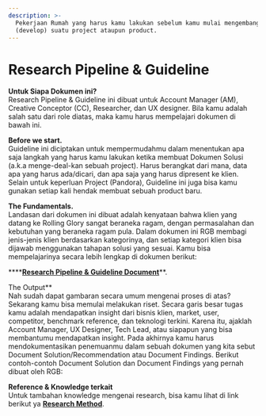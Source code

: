 ```yaml
---
description: >-
  Pekerjaan Rumah yang harus kamu lakukan sebelum kamu mulai mengembangkan
  (develop) suatu project ataupun product.
---
```


# Research Pipeline & Guideline

**Untuk Siapa Dokumen ini?**  
Research Pipeline & Guideline ini dibuat untuk Account Manager \(AM\), Creative Conceptor \(CC\), Researcher, dan UX designer. Bila kamu adalah salah satu dari role diatas, maka kamu harus mempelajari dokumen di bawah ini.

**Before we start.**  
Guideline ini diciptakan untuk mempermudahmu dalam menentukan apa saja langkah yang harus kamu lakukan ketika membuat Dokumen Solusi \(a.k.a menge-deal-kan sebuah project\). Harus berangkat dari mana, data apa yang harus ada/dicari, dan apa saja yang harus dipresent ke klien. Selain untuk keperluan Project \(Pandora\), Guideline ini juga bisa kamu gunakan setiap kali hendak membuat sebuah product baru.

**The Fundamentals.**  
Landasan dari dokumen ini dibuat adalah kenyataan bahwa klien yang datang ke Rolling Glory sangat beraneka ragam, dengan permasalahan dan kebutuhan yang beraneka ragam pula. Dalam dokumen ini RGB membagi jenis-jenis klien berdasarkan kategorinya, dan setiap kategori klien bisa dijawab menggunakan tahapan solusi yang sesuai. Kamu bisa mempelajarinya secara lebih lengkap di dokumen berikut:

\*\*\*\*[**Research Pipeline & Guideline Document**](https://xd.adobe.com/view/d421d84c-15e8-422b-4adb-610c90e61942-a210/)**.  
  
The Output**  
Nah sudah dapat gambaran secara umum mengenai proses di atas? Sekarang kamu bisa memulai melakukan riset. Secara garis besar tugas kamu adalah mendapatkan insight dari bisnis klien, market, user, competitor, benchmark reference, dan teknologi terkini. Karena itu, ajaklah Account Manager, UX Designer, Tech Lead, atau siapapun yang bisa membantumu mendapatkan insight. Pada akhirnya kamu harus mendokumentasikan penemuanmu dalam sebuah dokumen yang kita sebut Document Solution/Recommendation atau Document Findings. Berikut contoh-contoh Document Solution dan Document Findings yang pernah dibuat oleh RGB: 

**Reference & Knowledge terkait**  
Untuk tambahan knowledge mengenai research, bisa kamu lihat di link berikut ya  [**Research Method**](https://drive.google.com/drive/folders/1S_vNfjITPgNk6o7NtMWJVLkbXLNLNl63?usp=sharing).

## 

